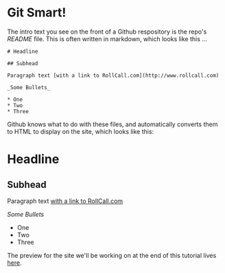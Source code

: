 # Git Smart!

The intro text you see on the front of a Github respository is the repo's *README* file. This is often written in markdown, which looks like this ... 

    # Headline
    
    ## Subhead 
    
    Paragraph text [with a link to RollCall.com](http://www.rollcall.com)
    
    _Some Bullets_
    
    * One
    * Two
    * Three 
    
Github knows what to do with these files, and automatically converts them to HTML to display on the site, which looks like this:

# Headline
    
## Subhead 
    
Paragraph text [with a link to RollCall.com](http://www.rollcall.com)

_Some Bullets_

* One
* Two
* Three

The preview for the site we'll be working on at the end of this tutorial lives [here](https://shmcminn.github.io/cqrc-github-training/apelicansite/output/hello-world.html#hello-world).